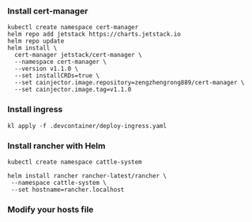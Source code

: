 ### Install cert-manager

```
kubectl create namespace cert-manager
helm repo add jetstack https://charts.jetstack.io
helm repo update
helm install \
  cert-manager jetstack/cert-manager \
  --namespace cert-manager \
  --version v1.1.0 \
  --set installCRDs=true \
  --set cainjector.image.repository=zengzhengrong889/cert-manager \
  --set cainjector.image.tag=v1.1.0
```

### Install ingress

```
kl apply -f .devcontainer/deploy-ingress.yaml
```


### Install rancher with Helm

```
kubectl create namespace cattle-system
```

```
helm install rancher rancher-latest/rancher \
 --namespace cattle-system \
 --set hostname=rancher.localhost
```

### Modify your hosts file 
